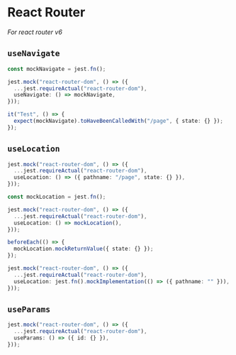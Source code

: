 # React Router

_For react router v6_

## `useNavigate`

```typescript
const mockNavigate = jest.fn();

jest.mock("react-router-dom", () => ({
  ...jest.requireActual("react-router-dom"),
  useNavigate: () => mockNavigate,
}));

it("Test", () => {
  expect(mockNavigate).toHaveBeenCalledWith("/page", { state: {} });
});
```

## `useLocation`

```typescript
jest.mock("react-router-dom", () => ({
  ...jest.requireActual("react-router-dom"),
  useLocation: () => ({ pathname: "/page", state: {} }),
}));
```

```typescript
const mockLocation = jest.fn();

jest.mock("react-router-dom", () => ({
  ...jest.requireActual("react-router-dom"),
  useLocation: () => mockLocation(),
}));

beforeEach(() => {
  mockLocation.mockReturnValue({ state: {} });
});
```

```typescript
jest.mock("react-router-dom", () => ({
  ...jest.requireActual("react-router-dom"),
  useLocation: jest.fn().mockImplementation(() => ({ pathname: "" })),
}));
```

## `useParams`

```typescript
jest.mock("react-router-dom", () => ({
  ...jest.requireActual("react-router-dom"),
  useParams: () => ({ id: {} }),
}));
```
